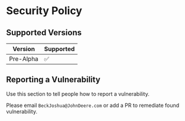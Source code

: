 # Security Policy

## Supported Versions

| Version | Supported          |
| ------- | ------------------ |
| Pre-Alpha   | :white_check_mark: |

## Reporting a Vulnerability

Use this section to tell people how to report a vulnerability.

Please email `BeckJoshua@JohnDeere.com` or add a PR to remediate found vulnerability.

